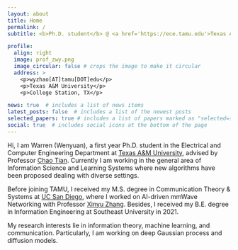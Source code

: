```yaml
---
layout: about
title: Home
permalink: /
subtitle: <b>Ph.D. student</b> @ <a href='https://ece.tamu.edu'>Texas A&M University</a>

profile:
  align: right
  image: prof_zwy.png
  image_circular: false # crops the image to make it circular
  address: >
    <p>wyzhao[AT]tamu[DOT]edu</p>
    <p>Texas A&M University</p>
    <p>College Station, TX</p>

news: true  # includes a list of news items
latest_posts: false  # includes a list of the newest posts
selected_papers: true # includes a list of papers marked as "selected={true}"
social: true  # includes social icons at the bottom of the page
---
```


Hi, I am Warren (Wenyuan), a first year Ph.D. student in the Electrical and Computer Engineering Department at [Texas A&M University](https://ece.tamu.edu), advised by Professor [Chao Tian](https://tiangroup.engr.tamu.edu). Currently I am working in the general area of Information Science and Learning Systems where new algorithms have been proposed dealing with diverse settings.

Before joining TAMU, I received my M.S. degree in Communication Theory & Systems at [UC San Diego](https://ece.ucsd.edu), where I worked on AI-driven mmWave Networking with Professor [Xinyu Zhang](http://xyzhang.ucsd.edu/index.html). Besides, I received my B.E. degree in Information Engineering at Southeast University in 2021.

My research interests lie in information theory, machine learning, and communication. Particularly, I am working on deep Gaussian process and diffusion models.
